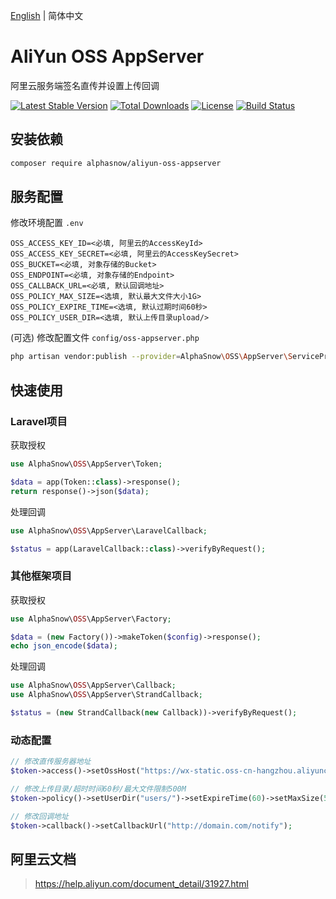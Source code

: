 [English](README.md) | 简体中文  

# AliYun OSS AppServer
阿里云服务端签名直传并设置上传回调

[![Latest Stable Version](https://poser.pugx.org/alphasnow/aliyun-oss-appserver/v/stable)](https://packagist.org/packages/alphasnow/aliyun-oss-appserver)
[![Total Downloads](https://poser.pugx.org/alphasnow/aliyun-oss-appserver/downloads)](https://packagist.org/packages/alphasnow/aliyun-oss-appserver)
[![License](https://poser.pugx.org/alphasnow/aliyun-oss-appserver/license)](https://packagist.org/packages/alphasnow/aliyun-oss-appserver)
[![Build Status](https://github.com/alphasnow/aliyun-oss-appserver/workflows/CI/badge.svg)](https://github.com/alphasnow/aliyun-oss-appserver/actions)

## 安装依赖
```bash
composer require alphasnow/aliyun-oss-appserver
```

## 服务配置
修改环境配置 `.env`
```
OSS_ACCESS_KEY_ID=<必填, 阿里云的AccessKeyId>
OSS_ACCESS_KEY_SECRET=<必填, 阿里云的AccessKeySecret>
OSS_BUCKET=<必填, 对象存储的Bucket>
OSS_ENDPOINT=<必填, 对象存储的Endpoint>
OSS_CALLBACK_URL=<必填, 默认回调地址>
OSS_POLICY_MAX_SIZE=<选填, 默认最大文件大小1G>
OSS_POLICY_EXPIRE_TIME=<选填, 默认过期时间60秒>
OSS_POLICY_USER_DIR=<选填, 默认上传目录upload/>
```

(可选) 修改配置文件 `config/oss-appserver.php`
```bash
php artisan vendor:publish --provider=AlphaSnow\OSS\AppServer\ServiceProvider
```

## 快速使用
### Laravel项目
获取授权
```php
use AlphaSnow\OSS\AppServer\Token;

$data = app(Token::class)->response();
return response()->json($data);
```
处理回调
```php
use AlphaSnow\OSS\AppServer\LaravelCallback;

$status = app(LaravelCallback::class)->verifyByRequest();
```

### 其他框架项目
获取授权
```php
use AlphaSnow\OSS\AppServer\Factory;

$data = (new Factory())->makeToken($config)->response();
echo json_encode($data);
```
处理回调
```php
use AlphaSnow\OSS\AppServer\Callback;
use AlphaSnow\OSS\AppServer\StrandCallback;

$status = (new StrandCallback(new Callback))->verifyByRequest();
```

### 动态配置
```php
// 修改直传服务器地址
$token->access()->setOssHost("https://wx-static.oss-cn-hangzhou.aliyuncs.com");

// 修改上传目录/超时时间60秒/最大文件限制500M
$token->policy()->setUserDir("users/")->setExpireTime(60)->setMaxSize(500*1024*1024);

// 修改回调地址
$token->callback()->setCallbackUrl("http://domain.com/notify");
```

## 阿里云文档
> https://help.aliyun.com/document_detail/31927.html